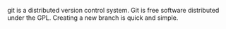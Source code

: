 git is a distributed version control system.
Git is free software distributed under the GPL.
Creating a new branch is quick and simple.
